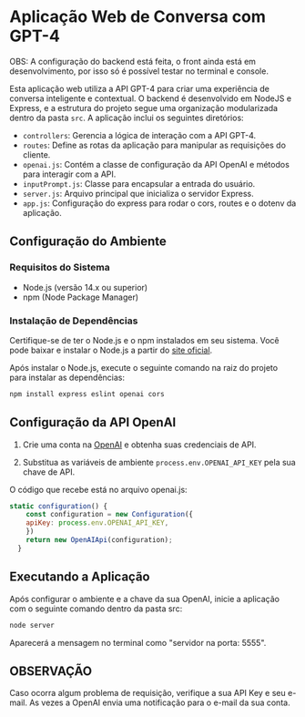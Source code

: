 # Aplicação Web de Conversa com GPT-4 

OBS: A configuração do backend está feita, o front ainda está em desenvolvimento, por isso só é possível testar no terminal e console.

Esta aplicação web utiliza a API GPT-4 para criar uma experiência de conversa inteligente e contextual. O backend é desenvolvido em NodeJS e Express, e a estrutura do projeto segue uma organização modularizada dentro da pasta `src`. A aplicação inclui os seguintes diretórios:

- `controllers`: Gerencia a lógica de interação com a API GPT-4.
- `routes`: Define as rotas da aplicação para manipular as requisições do cliente.
- `openai.js`: Contém a classe de configuração da API OpenAI e métodos para interagir com a API.
- `inputPrompt.js`: Classe para encapsular a entrada do usuário.
- `server.js`: Arquivo principal que inicializa o servidor Express.
- `app.js`: Configuração do express para rodar o cors, routes e o dotenv da aplicação.

## Configuração do Ambiente

### Requisitos do Sistema

- Node.js (versão 14.x ou superior)
- npm (Node Package Manager)

### Instalação de Dependências

Certifique-se de ter o Node.js e o npm instalados em seu sistema. Você pode baixar e instalar o Node.js a partir do [site oficial](https://nodejs.org/).

Após instalar o Node.js, execute o seguinte comando na raiz do projeto para instalar as dependências:

```bash
npm install express eslint openai cors
```

## Configuração da API OpenAI

1. Crie uma conta na [OpenAI](https://beta.openai.com/signup/) e obtenha suas credenciais de API.

2. Substitua as variáveis de ambiente `process.env.OPENAI_API_KEY` pela sua chave de API.

 O código que recebe está no arquivo openai.js:

```javascript
static configuration() { 
    const configuration = new Configuration({
    apiKey: process.env.OPENAI_API_KEY,
    })
    return new OpenAIApi(configuration);
  }
```

## Executando a Aplicação

Após configurar o ambiente e a chave da sua OpenAI, inicie a aplicação com o seguinte comando dentro da pasta src:

```bash
node server
```

Aparecerá a mensagem no terminal como "servidor na porta: 5555".

## OBSERVAÇÃO

Caso ocorra algum problema de requisição, verifique a sua API Key e seu e-mail. As vezes a OpenAI envia uma notificação para o e-mail da sua conta. 



